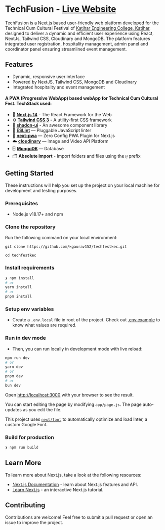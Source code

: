 # TechFusion - [Live Website](https://techfusion.org.in)

TechFusion is a [Next.js](https://nextjs.org/) based  user-friendly web platform developed for the Technical Cum Cultural Festival of [Katihar Engineering College, Katihar](http://keck.ac.in), designed to deliver a dynamic and efficient user experience using React, NextJs, Tailwind CSS, Cloudinary and MongoDB. The platform features integrated user registration, hospitality management, admin panel and coordinator panel ensuring streamlined event management.


## Features

- Dynamic, responsive user interface
- Powered by NextJS, Tailwind CSS, MongoDB and Cloudinary
- Integrated hospitality and event management

#### A PWA (Progressive WebApp) based webApp for Technical Cum Cultural Fest. TechStack used:

- 🚀 [**Next.js 14**](https://nextjs.org/blog/next-14) - The React Framework for the Web
- ⚙️ [**Tailwind CSS 3**](https://tailwindcss.com/) - A utility-first CSS framework
- 🍓 [**shadcn-ui**](https://ui.shadcn.com/) - An awesome component library
- 📏 [**ESLint**](https://nextjs.org/docs/app/building-your-application/configuring/eslint) — Pluggable JavaScript linter
- 🐶 [**next-pwa**](https://www.npmjs.com/package/next-pwa) — Zero Config PWA Plugin for Next.js
- ☁️ [**cloudinary**](https://cloudinary.com/) — Image and Video API Platform
- 🗄️ [**MongoDB**](https://www.mongodb.com/) — Database
- 🗂 **Absolute import** - Import folders and files using the `@` prefix

## Getting Started

These instructions will help you set up the project on your local machine for development and testing purposes.

### Prerequisites

- Node.js v18.17+ and npm

### Clone the repository

Run the following command on your local environment:

```shell
git clone https://github.com/kgaurav152/techfestkec.git

cd techfestkec
```

### Install requirements

```bash
❯ npm install
# or
yarn install
# or
pnpm install
```
### Setup env variables

- Create a `.env.local` file in root of the project. Check out [.env.example](./.env.example) to know what values are required.
  
### Run in dev mode

- Then, you can run locally in development mode with live reload:

```bash
npm run dev
# or
yarn dev
# or
pnpm dev
# or
bun dev
```

Open [http://localhost:3000](http://localhost:3000) with your browser to see the result.

You can start editing the page by modifying `app/page.js`. The page auto-updates as you edit the file.

This project uses [`next/font`](https://nextjs.org/docs/basic-features/font-optimization) to automatically optimize and load Inter, a custom Google Font.


### Build for production

```bash
❯ npm run build
```

## Learn More

To learn more about Next.js, take a look at the following resources:

- [Next.js Documentation](https://nextjs.org/docs) - learn about Next.js features and API.
- [Learn Next.js](https://nextjs.org/learn) - an interactive Next.js tutorial.

## Contributing

Contributions are welcome! Feel free to submit a pull request or open an issue to improve the project.
